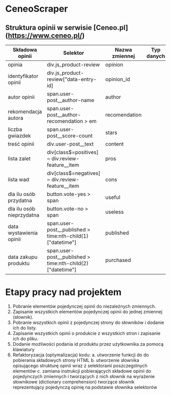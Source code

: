 # CeneoScraper

## Struktura opinii w serwisie [Ceneo.pl] (https://www.ceneo.pl/)

|Składowa opinii|Selektor|Nazwa zmiennej|Typ danych|
|---------------|--------|--------------|----------|
|opinia|div.js_product-review|opinion||
|identyfikator opinii|div.js_product-review\["data-entry-id\]|opinion_id||
|autor opinii|span.user-post__author-name|author||
|rekomendacja autora|span.user-post__author-recomendation > em|recomendation||
|liczba gwiazdek|span.user-post__score-count|stars||
|treść opinii|div.user-post__text|content||
|lista zalet|div[class$=positives] ~ div.review-feature__item|pros||
|lista wad|div[class$=negatives] ~ div.review-feature__item|cons||
|dla ilu osób przydatna|button.vote-yes > span|useful||
|dla ilu osób nieprzydatna|button.vote-no > span|useless||
|data wystawienia opinii|span.user-post__published > time:nth-child(1)\["datetime"\]|published||
|data zakupu produktu|span.user-post__published > time:nth-child(2)\["datetime"\]|purchased||

# Etapy pracy nad projektem
1. Pobranie elementów pojedynczej opinii do niezależnych zmiennych.
2. Zapisanie wszystkich elementów pojedynczej opinii do jednej zmiennej \(słownik\).
3. Pobranie wszystkich opinii z pojedynczej strony do słowników i dodanie ich do listy.
4. Zapisanie wszystkich opinii o produkcie z wszystkich stron i zapisanie ich do pliku.
5. Dodanie możliwości podania id produktu przez użytkownika za pomocą klawiatury
6. Refaktoryzacja \(optymalizacja\) kodu:
    a. utworzenie funkcji do do pobierania składowych strony HTML 
    b. utworzenie słownika opisującego strukturę opinii wraz z selektorami poszczególnych elementów
    c. zamiana instrukcji pobierających składowe opinii do pojedynczych zmiennych i tworzących z nich słownik na 
    wyrażenie słownikowe \(dictionary comprehension\) tworzące słownik reprezentujący pojedynczą opinię na
    podstawie słownika selektorów
